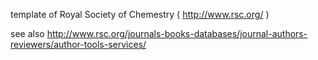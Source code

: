 template of Royal Society of Chemestry ( http://www.rsc.org/ )

see also http://www.rsc.org/journals-books-databases/journal-authors-reviewers/author-tools-services/
